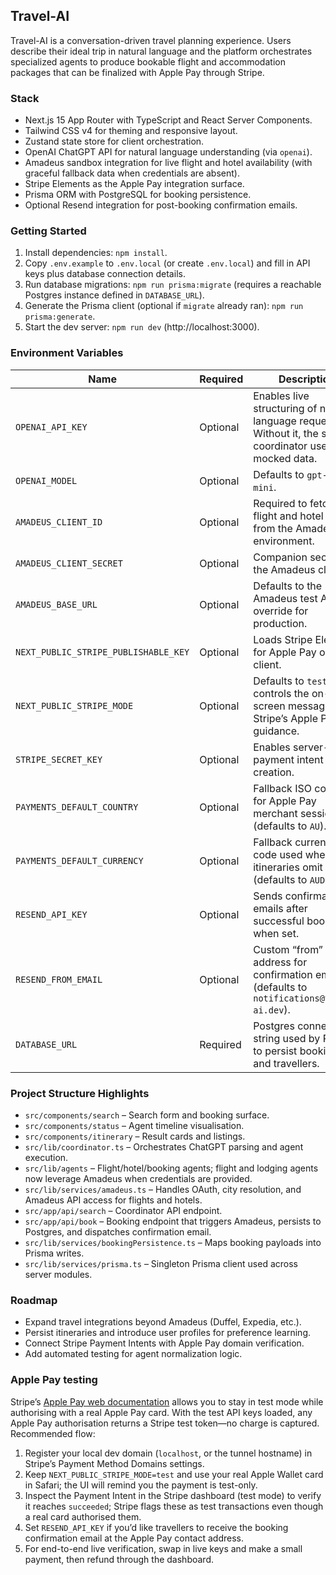 ## Travel-AI

Travel-AI is a conversation-driven travel planning experience. Users describe their ideal trip in natural language and the platform orchestrates specialized agents to produce bookable flight and accommodation packages that can be finalized with Apple Pay through Stripe.

### Stack

- Next.js 15 App Router with TypeScript and React Server Components.
- Tailwind CSS v4 for theming and responsive layout.
- Zustand state store for client orchestration.
- OpenAI ChatGPT API for natural language understanding (via `openai`).
- Amadeus sandbox integration for live flight and hotel availability (with graceful fallback data when credentials are absent).
- Stripe Elements as the Apple Pay integration surface.
- Prisma ORM with PostgreSQL for booking persistence.
- Optional Resend integration for post-booking confirmation emails.

### Getting Started

1. Install dependencies: `npm install`.
2. Copy `.env.example` to `.env.local` (or create `.env.local`) and fill in API keys plus database connection details.
3. Run database migrations: `npm run prisma:migrate` (requires a reachable Postgres instance defined in `DATABASE_URL`).
4. Generate the Prisma client (optional if `migrate` already ran): `npm run prisma:generate`.
5. Start the dev server: `npm run dev` (http://localhost:3000).

### Environment Variables

| Name                                 | Required | Description                                                                                                 |
| ------------------------------------ | -------- | ----------------------------------------------------------------------------------------------------------- |
| `OPENAI_API_KEY`                     | Optional | Enables live structuring of natural language requests. Without it, the search coordinator uses mocked data. |
| `OPENAI_MODEL`                       | Optional | Defaults to `gpt-4o-mini`.                                                                                  |
| `AMADEUS_CLIENT_ID`                  | Optional | Required to fetch real flight and hotel data from the Amadeus test environment.                             |
| `AMADEUS_CLIENT_SECRET`              | Optional | Companion secret for the Amadeus client.                                                                    |
| `AMADEUS_BASE_URL`                   | Optional | Defaults to the Amadeus test API; override for production.                                                  |
| `NEXT_PUBLIC_STRIPE_PUBLISHABLE_KEY` | Optional | Loads Stripe Elements for Apple Pay on the client.                                                          |
| `NEXT_PUBLIC_STRIPE_MODE`            | Optional | Defaults to `test`; controls the on-screen messaging for Stripe’s Apple Pay guidance.                       |
| `STRIPE_SECRET_KEY`                  | Optional | Enables server-side payment intent creation.                                                                |
| `PAYMENTS_DEFAULT_COUNTRY`           | Optional | Fallback ISO country for Apple Pay merchant sessions (defaults to `AU`).                                    |
| `PAYMENTS_DEFAULT_CURRENCY`          | Optional | Fallback currency code used when itineraries omit pricing (defaults to `AUD`).                              |
| `RESEND_API_KEY`                     | Optional | Sends confirmation emails after successful bookings when set.                                               |
| `RESEND_FROM_EMAIL`                  | Optional | Custom “from” address for confirmation emails (defaults to `notifications@travel-ai.dev`).                  |
| `DATABASE_URL`                       | Required | Postgres connection string used by Prisma to persist bookings and travellers.                               |

### Project Structure Highlights

- `src/components/search` – Search form and booking surface.
- `src/components/status` – Agent timeline visualisation.
- `src/components/itinerary` – Result cards and listings.
- `src/lib/coordinator.ts` – Orchestrates ChatGPT parsing and agent execution.
- `src/lib/agents` – Flight/hotel/booking agents; flight and lodging agents now leverage Amadeus when credentials are provided.
- `src/lib/services/amadeus.ts` – Handles OAuth, city resolution, and Amadeus API access for flights and hotels.
- `src/app/api/search` – Coordinator API endpoint.
- `src/app/api/book` – Booking endpoint that triggers Amadeus, persists to Postgres, and dispatches confirmation email.
- `src/lib/services/bookingPersistence.ts` – Maps booking payloads into Prisma writes.
- `src/lib/services/prisma.ts` – Singleton Prisma client used across server modules.

### Roadmap

- Expand travel integrations beyond Amadeus (Duffel, Expedia, etc.).
- Persist itineraries and introduce user profiles for preference learning.
- Connect Stripe Payment Intents with Apple Pay domain verification.
- Add automated testing for agent normalization logic.

### Apple Pay testing

Stripe’s [Apple Pay web documentation](https://docs.stripe.com/apple-pay?platform=web) allows you to stay in test mode while authorising with a real Apple Pay card. With the test API keys loaded, any Apple Pay authorisation returns a Stripe test token—no charge is captured. Recommended flow:

1. Register your local dev domain (`localhost`, or the tunnel hostname) in Stripe’s Payment Method Domains settings.
2. Keep `NEXT_PUBLIC_STRIPE_MODE=test` and use your real Apple Wallet card in Safari; the UI will remind you the payment is test-only.
3. Inspect the Payment Intent in the Stripe dashboard (test mode) to verify it reaches `succeeded`; Stripe flags these as test transactions even though a real card authorised them.
4. Set `RESEND_API_KEY` if you’d like travellers to receive the booking confirmation email at the Apple Pay contact address.
5. For end-to-end live verification, swap in live keys and make a small payment, then refund through the dashboard.
